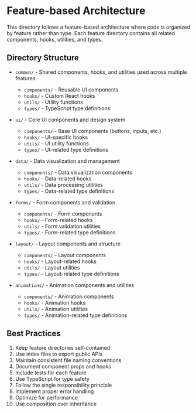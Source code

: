 # Feature-based Architecture

This directory follows a feature-based architecture where code is organized by feature rather than type. Each feature directory contains all related components, hooks, utilities, and types.

## Directory Structure

- `common/` - Shared components, hooks, and utilities used across multiple features
  - `components/` - Reusable UI components
  - `hooks/` - Custom React hooks
  - `utils/` - Utility functions
  - `types/` - TypeScript type definitions

- `ui/` - Core UI components and design system
  - `components/` - Base UI components (buttons, inputs, etc.)
  - `hooks/` - UI-specific hooks
  - `utils/` - UI utility functions
  - `types/` - UI-related type definitions

- `data/` - Data visualization and management
  - `components/` - Data visualization components
  - `hooks/` - Data-related hooks
  - `utils/` - Data processing utilities
  - `types/` - Data-related type definitions

- `forms/` - Form components and validation
  - `components/` - Form components
  - `hooks/` - Form-related hooks
  - `utils/` - Form validation utilities
  - `types/` - Form-related type definitions

- `layout/` - Layout components and structure
  - `components/` - Layout components
  - `hooks/` - Layout-related hooks
  - `utils/` - Layout utilities
  - `types/` - Layout-related type definitions

- `animations/` - Animation components and utilities
  - `components/` - Animation components
  - `hooks/` - Animation hooks
  - `utils/` - Animation utilities
  - `types/` - Animation-related type definitions

## Best Practices

1. Keep feature directories self-contained
2. Use index files to export public APIs
3. Maintain consistent file naming conventions
4. Document component props and hooks
5. Include tests for each feature
6. Use TypeScript for type safety
7. Follow the single responsibility principle
8. Implement proper error handling
9. Optimize for performance
10. Use composition over inheritance 